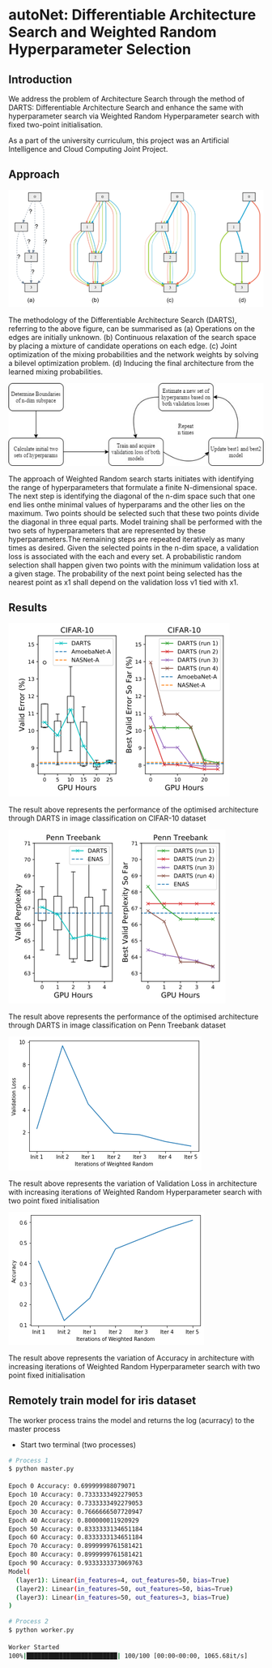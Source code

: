 
# autoNet: Differentiable Architecture Search and Weighted Random Hyperparameter Selection

## Introduction

We address the problem of Architecture Search through the method of DARTS: Differentiable Architecture Search and enhance the same with hyperparameter search via Weighted Random Hyperparameter search with fixed two-point initialisation.

As a part of the university curriculum, this project was an Artificial Intelligence and Cloud Computing Joint Project.

## Approach 
![Alt text](DARTS.PNG?raw=true "Title")

The methodology of the Differentiable Architecture Search (DARTS), referring to the above figure, can be summarised as (a)  Operations  on  the  edges  are  initially unknown. (b) Continuous relaxation of the search space by placing a mixture of  candidate  operations  on  each  edge.  (c)  Joint  optimization  of  the  mixing probabilities and the network weights by solving a bilevel optimization problem. (d) Inducing the final architecture from the learned mixing probabilities.

![Alt text](weighted_random.jpg?raw=true "Title")

The  approach  of  Weighted  Random  search  starts  initiates with  identifying  the  range  of  hyperparameters  that  formulate a  finite N-dimensional  space.  The  next  step  is  identifying the  diagonal  of  the  n-dim  space  such  that  one  end  lies  onthe  minimal  values  of  hyperparams  and  the  other  lies  on  the maximum. Two points should be selected such that these two points divide the diagonal in three equal parts. Model training shall be performed with the two sets of hyperparameters that are represented by these hyperparameters.The remaining steps are repeated iteratively as many times as  desired.  Given  the  selected  points  in  the  n-dim  space,  a validation  loss  is  associated  with  the  each  and  every  set.  A probabilistic  random  selection  shall  happen  given  two  points with  the  minimum  validation  loss  at  a  given  stage. The probability  of  the  next  point  being  selected  has  the  nearest point  as x1 shall  depend  on  the  validation  loss v1 tied  with x1.


## Results
![Alt text](Darts-1.PNG?raw=true "Title")

The result above represents the performance of the optimised architecture through DARTS in image classification on CIFAR-10 dataset

![Alt text](DARTS-2.PNG?raw=true "Title")

The result above represents the performance of the optimised architecture through DARTS in image classification on Penn Treebank dataset

![Alt text](wr_loss.png?raw=true "Title")

The result above represents the variation of Validation Loss in architecture with increasing iterations of Weighted Random Hyperparameter search with two point fixed initialisation

![Alt text](wr_acc.png?raw=true "Title")

The result above represents the variation of Accuracy in architecture with increasing iterations of Weighted Random Hyperparameter search with two point fixed initialisation

## Remotely train model for iris dataset

The worker process trains the model and returns the log (acurracy) to the master process

- Start two terminal (two processes)

```sh
# Process 1
$ python master.py

Epoch 0 Accuracy: 0.699999988079071
Epoch 10 Accuracy: 0.7333333492279053
Epoch 20 Accuracy: 0.7333333492279053
Epoch 30 Accuracy: 0.7666666507720947
Epoch 40 Accuracy: 0.800000011920929
Epoch 50 Accuracy: 0.8333333134651184
Epoch 60 Accuracy: 0.8333333134651184
Epoch 70 Accuracy: 0.8999999761581421
Epoch 80 Accuracy: 0.8999999761581421
Epoch 90 Accuracy: 0.9333333373069763
Model(
  (layer1): Linear(in_features=4, out_features=50, bias=True)
  (layer2): Linear(in_features=50, out_features=50, bias=True)
  (layer3): Linear(in_features=50, out_features=3, bias=True)
)
```

```sh
# Process 2
$ python worker.py

Worker Started
100%|█████████████████████████| 100/100 [00:00<00:00, 1065.68it/s]
```
